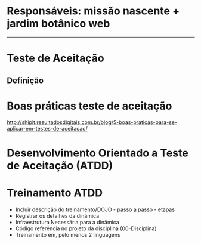 # **Responsáveis: missão nascente + jardim botânico web**
***



# Teste de Aceitação
## Definição


# Boas práticas teste de aceitação
http://shipit.resultadosdigitais.com.br/blog/5-boas-praticas-para-se-aplicar-em-testes-de-aceitacao/


# Desenvolvimento Orientado a Teste de Aceitação (ATDD)

# Treinamento ATDD
- Incluir descrição do treinamento/DOJO - passo a passo - etapas
- Registrar os detalhes da dinâmica
- Infraestrutura Necessária para a dinâmica
- Código referência no projeto da disciplina (00-Disciplina)
- Treinamento em, pelo menos 2 linguagens
